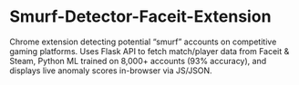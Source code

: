 # Smurf-Detector-Faceit-Extension
Chrome extension detecting potential “smurf” accounts on competitive gaming platforms. Uses Flask API to fetch match/player data from Faceit &amp; Steam, Python ML trained on 8,000+ accounts (93% accuracy), and displays live anomaly scores in-browser via JS/JSON.
